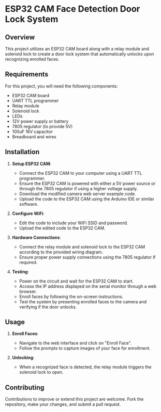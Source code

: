 # ESP32 CAM Face Detection Door Lock System

## Overview

This project utilizes an ESP32 CAM board along with a relay module and solenoid lock to create a door lock system that automatically unlocks upon recognizing enrolled faces.

## Requirements

For this project, you will need the following components:
- ESP32 CAM board
- UART TTL programmer
- Relay module
- Solenoid lock
- LEDs
- 12V power supply or battery
- 7805 regulator (to provide 5V)
- 100uF 16V capacitor
- Breadboard and wires

## Installation

1. **Setup ESP32 CAM**:
   - Connect the ESP32 CAM to your computer using a UART TTL programmer.
   - Ensure the ESP32 CAM is powered with either a 5V power source or through the 7805 regulator if using a higher voltage supply.
   - Download the modified camera web server example code.
   - Upload the code to the ESP32 CAM using the Arduino IDE or similar software.

2. **Configure WiFi**:
   - Edit the code to include your WiFi SSID and password.
   - Upload the edited code to the ESP32 CAM.

3. **Hardware Connections**:
   - Connect the relay module and solenoid lock to the ESP32 CAM according to the provided wiring diagram.
   - Ensure proper power supply connections using the 7805 regulator if required.

4. **Testing**:
   - Power on the circuit and wait for the ESP32 CAM to start.
   - Access the IP address displayed on the serial monitor through a web browser.
   - Enroll faces by following the on-screen instructions.
   - Test the system by presenting enrolled faces to the camera and verifying if the door unlocks.

## Usage

1. **Enroll Faces**:
   - Navigate to the web interface and click on "Enroll Face".
   - Follow the prompts to capture images of your face for enrollment.

2. **Unlocking**:
   - When a recognized face is detected, the relay module triggers the solenoid lock to open.

## Contributing

Contributions to improve or extend this project are welcome. Fork the repository, make your changes, and submit a pull request.
